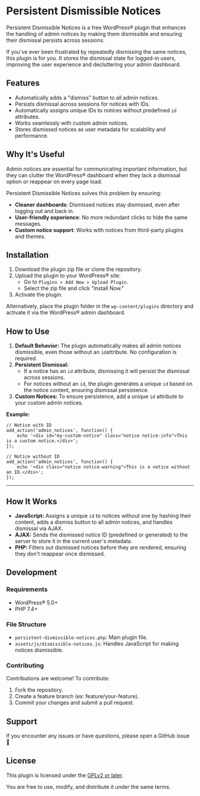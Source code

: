 # Persistent Dismissible Notices
Persistent Dismissible Notices is a free WordPress® plugin that enhances the handling of admin notices by making them dismissible and ensuring their dismissal persists across sessions. 

If you've ever been frustrated by repeatedly dismissing the same notices, this plugin is for you. It stores the dismissal state for logged-in users, improving the user experience and decluttering your admin dashboard.

## Features

- Automatically adds a "dismiss" button to all admin notices.
- Persists dismissal across sessions for notices with IDs.
- Automatically assigns unique IDs to notices without predefined `id` attributes.
- Works seamlessly with custom admin notices.
- Stores dismissed notices as user metadata for scalability and performance.

## Why It's Useful

Admin notices are essential for communicating important information, but they can clutter the WordPress® dashboard when they lack a dismissal option or reappear on every page load. 

Persistent Dismissible Notices solves this problem by ensuring:

- **Cleaner dashboards**: Dismissed notices stay dismissed, even after logging out and back in.
- **User-friendly experience**: No more redundant clicks to hide the same messages.
- **Custom notice support**: Works with notices from third-party plugins and themes.

## Installation

1. Download the plugin zip file or clone the repository.
2. Upload the plugin to your WordPress® site:
    - Go to `Plugins > Add New > Upload Plugin`.
    - Select the zip file and click "Install Now."
3. Activate the plugin.

Alternatively, place the plugin folder in the `wp-content/plugins` directory and activate it via the WordPress® admin dashboard.

## How to Use

1. **Default Behavior:** The plugin automatically makes all admin notices dismissible, even those without an `id`attribute. No configuration is required.
2. **Persistent Dismissal:**
    - If a notice has an `id` attribute, dismissing it will persist the dismissal across sessions.
    - For notices without an `id`, the plugin generates a unique `id` based on the notice content, ensuring dismissal persistence.
3. **Custom Notices:** To ensure persistence, add a unique `id` attribute to your custom admin notices.

**Example:**

```
// Notice with ID
add_action('admin_notices', function() {
    echo '<div id="my-custom-notice" class="notice notice-info">This is a custom notice.</div>';
});

// Notice without ID
add_action('admin_notices', function() {
    echo '<div class="notice notice-warning">This is a notice without an ID.</div>';
});
```

* * *

## How It Works

- **JavaScript:** Assigns a unique `id` to notices without one by hashing their content, adds a dismiss button to all admin notices, and handles dismissal via AJAX.
- **AJAX:** Sends the dismissed notice ID (predefined or generated) to the server to store it in the current user's metadata.
- **PHP:** Filters out dismissed notices before they are rendered, ensuring they don't reappear once dismissed.

## Development

### Requirements

- WordPress® 5.0+
- PHP 7.4+

### File Structure

- `persistent-dismissible-notices.php`: Main plugin file.
- `assets/js/dismissible-notices.js`: Handles JavaScript for making notices dismissible.

### Contributing

Contributions are welcome! To contribute:

1. Fork the repository.
2. Create a feature branch (ex: feature/your-feature).
3. Commit your changes and submit a pull request.

## Support

If you encounter any issues or have questions, please open a GitHub issue 🙏

## License

This plugin is licensed under the [GPLv2 or later](https://www.gnu.org/licenses/gpl-2.0.html). 

You are free to use, modify, and distribute it under the same terms.
